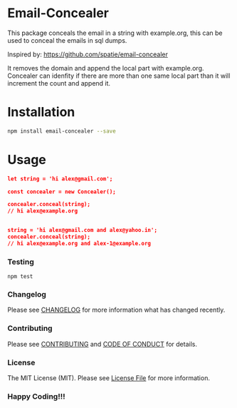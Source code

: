 # Email-Concealer

This package conceals the email in a string with example.org, this can be used to conceal the emails in sql dumps.

Inspired by: https://github.com/spatie/email-concealer

It removes the domain and append the local part with example.org. Concealer can idenfity if there are more than one same local part than it will increment the count and append it.

# Installation
```bash
npm install email-concealer --save
```

# Usage
```json
let string = 'hi alex@gmail.com';

const concealer = new Concealer();

concealer.conceal(string);
// hi alex@example.org


string = 'hi alex@gmail.com and alex@yahoo.in';
concealer.conceal(string);
// hi alex@example.org and alex-1@example.org
```

### Testing

    npm test

### Changelog

Please see [CHANGELOG](CHANGELOG.md) for more information what has changed recently.

### Contributing

Please see [CONTRIBUTING](CONTRIBUTING.md) and [CODE OF CONDUCT](CODE_OF_CONDUCT.md) for details.

### License

The MIT License (MIT). Please see [License File](LICENSE) for more information.

### Happy Coding!!!
